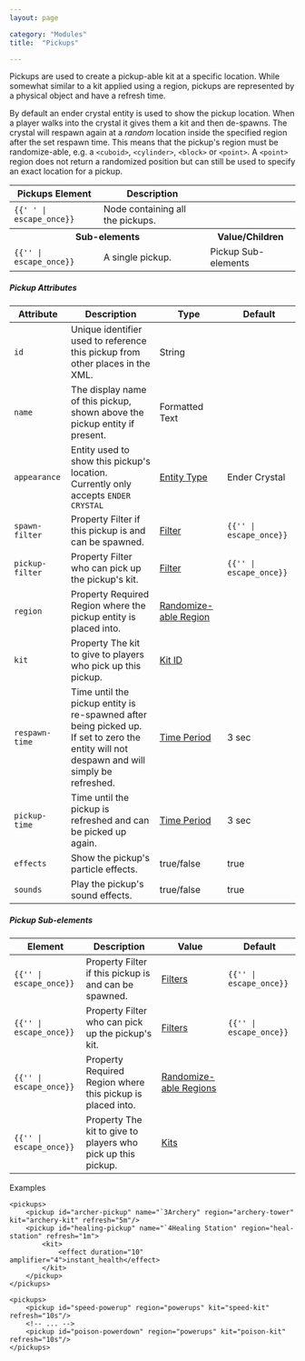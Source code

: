 ```yaml
---
layout: page

category: "Modules"
title:  "Pickups"

---
```


Pickups are used to create a pickup-able kit at a specific location.
While somewhat similar to a kit applied using a region, pickups are represented by a physical object and have a refresh time.

By default an ender crystal entity is used to show the pickup location.
When a player walks into the crystal it gives them a kit and then de-spawns.
The crystal will respawn again at a _random_ location inside the specified region after the set respawn time.
This means that the pickup's region must be randomize-able, e.g. a `<cuboid>`, `<cylinder>`, `<block>` or `<point>`.
A `<point>` region does not return a randomized position but can still be used to specify an exact location for a pickup.
<div class='table-responsive'>
  <table class='table table-striped table-condensed'>
    <thead>
      <tr>
        <th>Pickups Element</th>
        <th>Description</th>
        <th></th>
      </tr>
    </thead>
    <tbody>
      <tr>
        <td>
          <span class='highlight'>
            <code>{{'<pickups> </pickups>' | escape_once}}</code>
          </span>
        </td>
        <td>Node containing all the pickups.</td>
        <td></td>
      </tr>
      <tr>
        <th colspan='2'>Sub-elements</th>
        <th>Value/Children</th>
      </tr>
      <tr>
        <td>
          <span class='highlight'>
            <code>{{'<pickup/>' | escape_once}}</code>
          </span>
        </td>
        <td>
          A single pickup.
        </td>
        <td>
          <span class='label label-default'>Pickup Sub-elements</span>
        </td>
      </tr>
    </tbody>
  </table>
</div>
<h5>Pickup Attributes</h5>
<div class='table-responsive'>
  <table class='table table-striped table-condensed'>
    <thead>
      <tr>
        <th>Attribute</th>
        <th>Description</th>
        <th>Type</th>
        <th>Default</th>
      </tr>
    </thead>
    <tbody>
      <tr>
        <td>
          <code>id</code>
        </td>
        <td>
          Unique identifier used to reference this pickup from other places in the XML.
        </td>
        <td>
          <span class='label label-primary'>String</span>
        </td>
        <td></td>
      </tr>
      <tr>
        <td>
          <code>name</code>
        </td>
        <td>The display name of this pickup, shown above the pickup entity if present.</td>
        <td>
          <span class='label label-primary'>Formatted Text</span>
        </td>
        <td></td>
      </tr>
      <tr>
        <td>
          <code>appearance</code>
        </td>
        <td>
          Entity used to show this pickup's location.<br/>
          Currently only accepts <code>ENDER CRYSTAL</code>
        </td>
        <td>
          <a href='/reference/entity_types'>Entity Type</a>
        </td>
        <td>
          <span class='label label-default'>Ender Crystal</span>
        </td>
      </tr>
      <tr>
        <td>
          <code>spawn-filter</code>
        </td>
        <td>
          <span class='label label-default' title='Can be either this attribute or a sub-element.'>Property</span>
          Filter if this pickup is and can be spawned.
        </td>
        <td>
          <a href='/modules/filters'>Filter</a>
        </td>
        <td>
          <code>{{'<always/>' | escape_once}}</code>
        </td>
      </tr>
      <tr>
        <td>
          <code>pickup-filter</code>
        </td>
        <td>
          <span class='label label-default' title='Can be either this attribute or a sub-element.'>Property</span>
          Filter who can pick up the pickup's kit.
        </td>
        <td>
          <a href='/modules/filters'>Filter</a>
        </td>
        <td>
          <code>{{'<always/>' | escape_once}}</code>
        </td>
      </tr>
      <tr>
        <td>
          <code>region</code>
        </td>
        <td>
          <span class='label label-default' title='Can be either this attribute or a sub-element.'>Property</span>
          <span class='label label-danger'>Required</span>
          Region where the pickup entity is placed into.
        </td>
        <td>
          <a href='/modules/regions'>Randomize-able Region</a>
        </td>
        <td></td>
      </tr>
      <tr>
        <td>
          <code>kit</code>
        </td>
        <td>
          <span class='label label-default' title='Can be either this attribute or a sub-element.'>Property</span>
          The kit to give to players who pick up this pickup.
        </td>
        <td>
          <a href='/modules/kits'>Kit ID</a>
        </td>
        <td></td>
      </tr>
      <tr>
        <td>
          <code>respawn-time</code>
        </td>
        <td>
          Time until the pickup entity is re-spawned after being picked up.
          <br>
          If set to zero the entity will not despawn and will simply be refreshed.
        </td>
        <td>
          <a href='/reference/time_periods'>Time Period</a>
        </td>
        <td>
          3 sec
        </td>
      </tr>
      <tr>
        <td>
          <code>pickup-time</code>
        </td>
        <td>
          Time until the pickup is refreshed and can be picked up again.
        </td>
        <td>
          <a href='/reference/time_periods'>Time Period</a>
        </td>
        <td>
          3 sec
        </td>
      </tr>
      <tr>
        <td>
          <code>effects</code>
        </td>
        <td>
          Show the pickup's particle effects.
        </td>
        <td>
          <span class='label label-primary'>true/false</span>
        </td>
        <td>true</td>
      </tr>
      <tr>
        <td>
          <code>sounds</code>
        </td>
        <td>
          Play the pickup's sound effects.
        </td>
        <td>
          <span class='label label-primary'>true/false</span>
        </td>
        <td>true</td>
      </tr>
    </tbody>
  </table>
</div>
<h5>Pickup Sub-elements</h5>
<div class='table-responsive'>
  <table class='table table-striped table-condensed'>
    <thead>
      <tr>
        <th>Element</th>
        <th>Description</th>
        <th>Value</th>
        <th>Default</th>
      </tr>
    </thead>
    <tbody>
      <tr>
        <td>
          <span class='highlight'>
            <code>{{'<spawn-filter>' | escape_once}}</code>
          </span>
        </td>
        <td>
          <span class='label label-default' title='Can be either this sub-element or an attribute.'>Property</span>
          Filter if this pickup is and can be spawned.
        </td>
        <td>
          <a href='/modules/filters'>Filters</a>
        </td>
        <td>
          <code>{{'<always/>' | escape_once}}</code>
        </td>
      </tr>
      <tr>
        <td>
          <span class='highlight'>
            <code>{{'<pickup-filter>' | escape_once}}</code>
          </span>
        </td>
        <td>
          <span class='label label-default' title='Can be either this sub-element or an attribute.'>Property</span>
          Filter who can pick up the pickup's kit.
        </td>
        <td>
          <a href='/modules/filters'>Filters</a>
        </td>
        <td>
          <code>{{'<always/>' | escape_once}}</code>
        </td>
      </tr>
      <tr>
        <td>
          <span class='highlight'>
            <code>{{'<region>' | escape_once}}</code>
          </span>
        </td>
        <td>
          <span class='label label-default' title='Can be either this sub-element or an attribute.'>Property</span>
          <span class='label label-danger'>Required</span>
          Region where this pickup is placed into.
        </td>
        <td>
          <a href='/modules/regions'>Randomize-able Regions</a>
        </td>
        <td></td>
      </tr>
      <tr>
        <td>
          <span class='highlight'>
            <code>{{'<kit>' | escape_once}}</code>
          </span>
        </td>
        <td>
          <span class='label label-default' title='Can be either this sub-element or an attribute.'>Property</span>
          The kit to give to players who pick up this pickup.
        </td>
        <td>
          <a href='/modules/kits'>Kits</a>
        </td>
        <td></td>
      </tr>
    </tbody>
  </table>
</div>
Examples

    <pickups>
        <pickup id="archer-pickup" name="`3Archery" region="archery-tower" kit="archery-kit" refresh="5m"/>
        <pickup id="healing-pickup" name="`4Healing Station" region="heal-station" refresh="1m">
            <kit>
                <effect duration="10" amplifier="4">instant_health</effect>
            </kit>
        </pickup>
    </pickups>

    <pickups>
        <pickup id="speed-powerup" region="powerups" kit="speed-kit" refresh="10s"/>
        <!-- ... -->
        <pickup id="poison-powerdown" region="powerups" kit="poison-kit" refresh="10s"/>
    </pickups>
